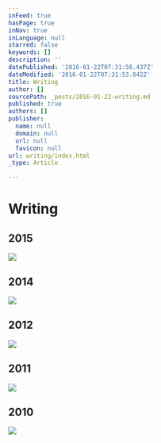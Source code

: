 ```yaml
---
inFeed: true
hasPage: true
inNav: true
inLanguage: null
starred: false
keywords: []
description: ''
datePublished: '2016-01-22T07:31:56.437Z'
dateModified: '2016-01-22T07:31:53.842Z'
title: Writing
author: []
sourcePath: _posts/2016-01-22-writing.md
published: true
authors: []
publisher:
  name: null
  domain: null
  url: null
  favicon: null
url: writing/index.html
_type: Article

---
```

# Writing

## 

## 

## 2015
![](https://the-grid-user-content.s3-us-west-2.amazonaws.com/58e8696f-4314-4c0e-9dcb-f96ddc34e53b.jpg)

## 2014
![](https://s3-us-west-2.amazonaws.com/the-grid-img/p/6c7b1a59acc1ad54dad585719a8684593c00a4b8.png)

## 2012
![](https://s3-us-west-2.amazonaws.com/the-grid-img/p/8ee66a2b573cf216d81c31cdda7b8d19e2108b14.jpg)

## 2011
![](https://s3-us-west-2.amazonaws.com/the-grid-img/p/0dc4bd3c7322427fedc89143183340598901b085.jpg)

## 2010
![](https://s3-us-west-2.amazonaws.com/the-grid-img/p/1227ef0e1475ac3ac7df09b5ace77bea87e59655.jpg)
